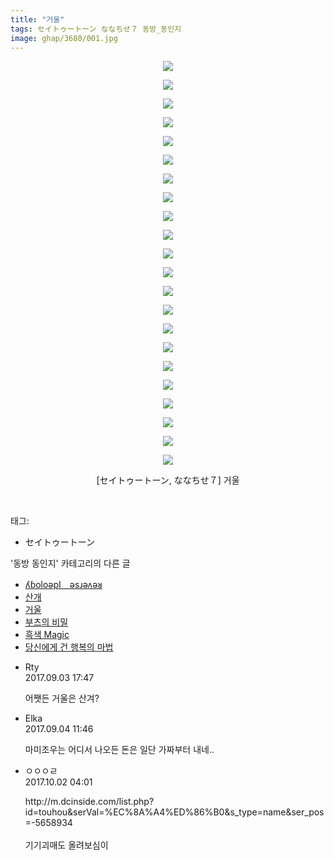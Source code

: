 ```yaml
---
title: "거울"
tags: セイトゥートーン ななちせ７ 동방_동인지
image: ghap/3680/001.jpg
---
```

<div class="article">
<p style="text-align: center; clear: none; float: none;"><img src="{{ site.nasurl }}/ghap/3680/001.jpg"/></p>
<p style="text-align: center; clear: none; float: none;"><img src="{{ site.nasurl }}/ghap/3680/002.jpg"/></p>
<p style="text-align: center; clear: none; float: none;"><img src="{{ site.nasurl }}/ghap/3680/003.jpg"/></p>
<p style="text-align: center; clear: none; float: none;"><img src="{{ site.nasurl }}/ghap/3680/004.jpg"/></p>
<p style="text-align: center; clear: none; float: none;"><img src="{{ site.nasurl }}/ghap/3680/005.jpg"/></p>
<p style="text-align: center; clear: none; float: none;"><img src="{{ site.nasurl }}/ghap/3680/006.jpg"/></p>
<p style="text-align: center; clear: none; float: none;"><img src="{{ site.nasurl }}/ghap/3680/007.jpg"/></p>
<p style="text-align: center; clear: none; float: none;"><img src="{{ site.nasurl }}/ghap/3680/008.jpg"/></p>
<p style="text-align: center; clear: none; float: none;"><img src="{{ site.nasurl }}/ghap/3680/009.jpg"/></p>
<p style="text-align: center; clear: none; float: none;"><img src="{{ site.nasurl }}/ghap/3680/010.jpg"/></p>
<p style="text-align: center; clear: none; float: none;"><img src="{{ site.nasurl }}/ghap/3680/011.jpg"/></p>
<p style="text-align: center; clear: none; float: none;"><img src="{{ site.nasurl }}/ghap/3680/012.jpg"/></p>
<p style="text-align: center; clear: none; float: none;"><img src="{{ site.nasurl }}/ghap/3680/013.jpg"/></p>
<p style="text-align: center; clear: none; float: none;"><img src="{{ site.nasurl }}/ghap/3680/014.jpg"/></p>
<p style="text-align: center; clear: none; float: none;"><img src="{{ site.nasurl }}/ghap/3680/015.jpg"/></p>
<p style="text-align: center; clear: none; float: none;"><img src="{{ site.nasurl }}/ghap/3680/016.jpg"/></p>
<p style="text-align: center; clear: none; float: none;"><img src="{{ site.nasurl }}/ghap/3680/017.jpg"/></p>
<p style="text-align: center; clear: none; float: none;"><img src="{{ site.nasurl }}/ghap/3680/018.jpg"/></p>
<p style="text-align: center; clear: none; float: none;"><img src="{{ site.nasurl }}/ghap/3680/019.jpg"/></p>
<p style="text-align: center; clear: none; float: none;"><img src="{{ site.nasurl }}/ghap/3680/020.jpg"/></p>
<p style="text-align: center; clear: none; float: none;"><img src="{{ site.nasurl }}/ghap/3680/021.jpg"/></p>
<p style="text-align: center; clear: none; float: none;"><img src="{{ site.nasurl }}/ghap/3680/022.jpg"/></p>
<p style="text-align: center; clear: none; float: none;">[セイトゥートーン, ななちせ７] 거울</p>
<p><br/></p>
</div><div class="tagTrail">
<p>태그: </p>
<ul>
<li>セイトゥートーン</li>
</ul>
</div><div class="another">
<p>'동방 동인지' 카테고리의 다른 글</p>
<ul>
<li><a href="/2017-09-12-ghap_3687">ʎɓoloǝpI　ǝsɹǝʌǝᴚ</a></li>
<li><a href="/2017-09-03-ghap_3682">산개</a></li>
<li><a href="/2017-09-03-ghap_3680">거울</a></li>
<li><a href="/2017-08-28-ghap_3667">부츠의 비밀</a></li>
<li><a href="/2017-08-28-ghap_3666">흑색 Magic</a></li>
<li><a href="/2017-08-28-ghap_3665">당신에게 건 행복의 마법</a></li>
</ul>
</div><div class="cb_module cb_fluid">
<div class="cb_wrt cb_profile">
<div class="comment">
<ul>
<li class="cb_thumb_off" id="comment15075388">
<div class="cb_comment_area">
<div class="cb_info_area">
<div class="cb_section">
<span class="cb_nick_name">Rty</span>
</div>
<div class="cb_section">
<span class="cb_date">2017.09.03 17:47 </span>
</div>
</div>
<div class="cb_dsc_comment">
<p class="cb_dsc">
											어쨋든 거울은 산겨?
										</p>
</div>
</div></li>
<li class="cb_thumb_off" id="comment15075944">
<div class="cb_comment_area">
<div class="cb_info_area">
<div class="cb_section">
<span class="cb_nick_name">Elka</span>
</div>
<div class="cb_section">
<span class="cb_date">2017.09.04 11:46 </span>
</div>
</div>
<div class="cb_dsc_comment">
<p class="cb_dsc">
											마미조우는 어디서 나오든 돈은 일단 가짜부터 내네..
										</p>
</div>
</div></li>
<li class="cb_thumb_off" id="comment15094759">
<div class="cb_comment_area">
<div class="cb_info_area">
<div class="cb_section">
<span class="cb_nick_name">ㅇㅇㅇㄹ</span>
</div>
<div class="cb_section">
<span class="cb_date">2017.10.02 04:01 </span>
</div>
</div>
<div class="cb_dsc_comment">
<p class="cb_dsc">
											http://m.dcinside.com/list.php?id=touhou&amp;serVal=%EC%8A%A4%ED%86%B0&amp;s_type=name&amp;ser_pos=-5658934 <br/>
<br/>
기기괴매도 올려보심이
										</p>
</div>
</div></li>
</ul>
</div>
</div><!-- commentList close -->
</div>